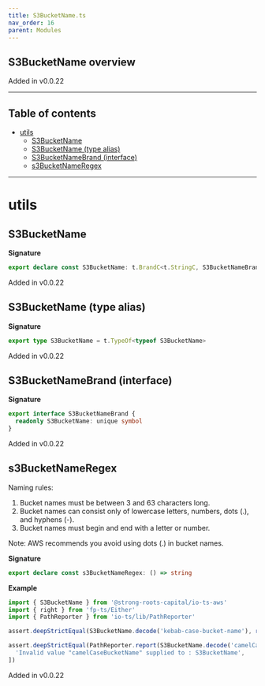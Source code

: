 ```yaml
---
title: S3BucketName.ts
nav_order: 16
parent: Modules
---
```


## S3BucketName overview

Added in v0.0.22

---

<h2 class="text-delta">Table of contents</h2>

- [utils](#utils)
  - [S3BucketName](#s3bucketname)
  - [S3BucketName (type alias)](#s3bucketname-type-alias)
  - [S3BucketNameBrand (interface)](#s3bucketnamebrand-interface)
  - [s3BucketNameRegex](#s3bucketnameregex)

---

# utils

## S3BucketName

**Signature**

```ts
export declare const S3BucketName: t.BrandC<t.StringC, S3BucketNameBrand>
```

Added in v0.0.22

## S3BucketName (type alias)

**Signature**

```ts
export type S3BucketName = t.TypeOf<typeof S3BucketName>
```

Added in v0.0.22

## S3BucketNameBrand (interface)

**Signature**

```ts
export interface S3BucketNameBrand {
  readonly S3BucketName: unique symbol
}
```

Added in v0.0.22

## s3BucketNameRegex

Naming rules:

1. Bucket names must be between 3 and 63 characters long.
2. Bucket names can consist only of lowercase letters, numbers,
   dots (.), and hyphens (-).
3. Bucket names must begin and end with a letter or number.

Note: AWS recommends you avoid using dots (.) in bucket names.

**Signature**

```ts
export declare const s3BucketNameRegex: () => string
```

**Example**

```ts
import { S3BucketName } from '@strong-roots-capital/io-ts-aws'
import { right } from 'fp-ts/Either'
import { PathReporter } from 'io-ts/lib/PathReporter'

assert.deepStrictEqual(S3BucketName.decode('kebab-case-bucket-name'), right('kebab-case-bucket-name'))

assert.deepStrictEqual(PathReporter.report(S3BucketName.decode('camelCaseBucketName')), [
  'Invalid value "camelCaseBucketName" supplied to : S3BucketName',
])
```

Added in v0.0.22
